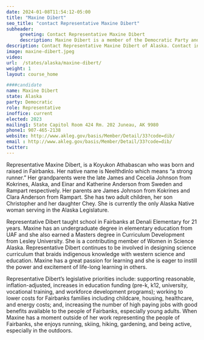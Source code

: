 ```yaml
---
date: 2024-01-08T11:54:12-05:00
title: "Maxine Dibert"
seo_title: "contact Representative Maxine Dibert"
subheader:
     greeting: Contact Representative Maxine Dibert
     description: Maxine Dibert is a member of the Democratic Party and represents District 31 in the Alaska House of Representatives. She assumed office on January 17, 2023, and her current term ends on January 21, 2025.
description: Contact Representative Maxine Dibert of Alaska. Contact information for Maxine Dibert includes email address, phone number, and mailing address.
image: maxine-dibert.jpeg
video:
url:  /states/alaska/maxine-dibert/
weight: 1
layout: course_home

####candidate
name: Maxine Dibert
state: Alaska
party: Democratic
role: Representative
inoffice: current
elected: 2023
mailing1: State Capitol Room 424 Rm. 202 Juneau, AK 9980
phone1: 907-465-2138
website: http://www.akleg.gov/basis/Member/Detail/33?code=dib/
email : http://www.akleg.gov/basis/Member/Detail/33?code=dib/
twitter:
---
```


Representative Maxine Dibert, is a Koyukon Athabascan who was born and raised in Fairbanks. Her native name is Neelthdinlo which means “a strong runner.” Her grandparents were the late James and Cecelia Johnson from Kokrines, Alaska, and Einar and Katherine Anderson from Sweden and Rampart respectively. Her parents are James Johnson from Kokrines and Clara Anderson from Rampart. She has two adult children, her son Christopher and her daughter Chey. She is currently the only Alaska Native woman serving in the Alaska Legislature.

Representative Dibert taught school in Fairbanks at Denali Elementary for 21 years. Maxine has an undergraduate degree in elementary education from UAF and she also earned a Masters degree in Curriculum Development from Lesley University. She is a contributing member of Women in Science Alaska. Representative Dibert continues to be involved in designing science curriculum that braids indigenous knowledge with western science and education. Maxine has a great passion for learning and she is eager to instill the power and excitement of life-long learning in others.

Representative Dibert’s legislative priorities include: supporting reasonable, inflation-adjusted, increases in education funding (pre-k, k12, university, vocational training, and workforce development programs); working to lower costs for Fairbanks families including childcare, housing, healthcare, and energy costs; and, increasing the number of high paying jobs with good benefits available to the people of Fairbanks, especially young adults. When Maxine has a moment outside of her work representing the people of Fairbanks, she enjoys running, skiing, hiking, gardening, and being active, especially in the outdoors.
